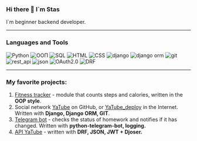 ### Hi there 👋 I`m Stas

I`m beginner backend developer.
___

### Languages and Tools
 

![Python](https://img.shields.io/badge/Python-090909?style=for-the-badge&logo=python)
![ООП](https://img.shields.io/badge/ООП-090909?style=for-the-badge&logo=SQL)
![SQL](https://img.shields.io/badge/SQL-090909?style=for-the-badge&logo=SQL)
![HTML](https://img.shields.io/badge/HTML-090909?style=for-the-badge)
![CSS](https://img.shields.io/badge/CSS-090909?style=for-the-badge)
![django](https://img.shields.io/badge/Django-090909?style=for-the-badge&logo=Django)
![django orm](https://img.shields.io/badge/Django_ORM-090909?style=for-the-badge&logo=SQL)
![git](https://img.shields.io/badge/git-090909?style=for-the-badge&logo=git)
![rest_api](https://img.shields.io/badge/rest_api-090909?style=for-the-badge)
![json](https://img.shields.io/badge/json-090909?style=for-the-badge&logo=json)
![OAuth2.0](https://img.shields.io/badge/OAuth2.0-090909?style=for-the-badge)
![DRF](https://img.shields.io/badge/drf-090909?style=for-the-badge)
___
### My favorite projects:
1. [Fitness tracker](https://github.com/Stas767/hw_python_oop) - module that counts steps and calories, written in the **OOP style**.
2. Social network [YaTube](https://github.com/Stas767/hw05_final) on GitHub, or [YaTube_deploy](http://stanislavbaldzhy.pythonanywhere.com/) in the Internet. Written with **Django, Django ORM, GIT**.
3. [Telegram bot](https://github.com/Stas767/homework_bot) - checks the status of homework and notifies if it has changed. Written with **python-telegram-bot, logging.**
4. [API YaTube](https://github.com/Stas767/api_final_yatube) - written with **DRF, JSON, JWT + Djoser.**



